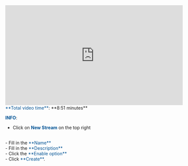 <iframe width="560" height="315" src="https://www.youtube.com/embed/k7Lvfua5V4Q" frameborder="0" allow="accelerometer; autoplay; encrypted-media; gyroscope; picture-in-picture" allowfullscreen></iframe>
 </body>
</html>

<br>
<span style="color:#005294">**Total video time**</span>: **8:51 minutes**
<br>

<span style="color:#005294">**INFO**</span>:
<br>
 - Click on  <span style="color:#005294">**New Stream**</span> on the top right 
  </br>
 - Fill in the <span style="color:#005294">**Name**</span>
 </br>
 -  Fill in the <span style="color:#005294">**Description**</span>
 </br>
 -  Click the <span style="color:#005294">**Enable option**</span>
 </br>
 -  Click <span style="color:#005294">**Create**</span>.
